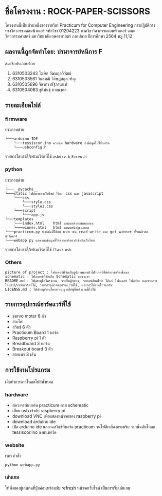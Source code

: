 

# ชื่อโครงงาน : ROCK-PAPER-SCISSORS
โครงงานนี้เป็นส่วนหนึ่งของรายวิชา Practicum for Computer Engineering การปฏิบัติการทางวิศวกรรมคอมพิวเตอร์ รหัสวิชา 01204223 ภาควิชาวิศวกรรมคอมพิวเตอร์ คณะวิศวกรรมศาสตร์ มหาวิทยาลัยเกษตรศาสตร์ ภาคปลาย ปีการศึกษา 2564 หมู่ 11,12

## ผลงานนี้ถูกจัดทำโดย: ปรมาจารย์หนีการ F
สมาชิกประกอบด้วย
1. 6310503243 โฆษิต วัฒนกุลวิวัฒน์
2. 6310503561 วิมลมณี วิศิษฎ์สกุลเจริญ
3. 6310505696 จิดาภา ณัฐภานนท์
4. 6310504063 ชุติพันธุ์ บาลมงคล

## รายละเอียดไฟล์
### firmware
ประกอบด้วย
```
└───arduino-IDE 
    └───tessiscor.ino ควบคุม hardware ส่งข้อมูลไปให้บอร์ด
    └───usbconfig.h 
```
รายการไลบราลี่/เฟรมเวิร์คที่ใช้ 
`usbdrv.h` `Servo.h`

### python
ประกอบด้วย
```
└───__pycache__
└───static ไฟล์ตกแต่งเว็บไซต์ ได้แก่ css และ javascript
    └───css
        └───style.css
        └───style1.css
    └───script
        └───app.js
└───templates
    └───index.html    html แสดงหน้าสะสมคะแนน
    └───winner.html   html แสดงหน้าผู้ชนะเกม
└───practicum.py ฟังก์ชันที่ใช้กับ usb เช่น read write และ get_winner ที่รับค่าจากฮาร์ดแวร์
└───webapp.py แสดงผลข้อมูลที่ได้จากฮาร์ดแวร์เข้ากับเว็บไซต์
```
รายการไลบราลี่/เฟรมเวิร์คที่ใช้ 
`flask` `usb`

### Others  
```
picture of project : โฟลเดอร์ที่จัดเก็บรูปภาพของตัวโปรเจคที่ได้ทำการสร้างขึ้นมา
schematic : โฟลเดอร์ที่จัดเก็บ Schematic ของวงจร
README.md : ไฟล์ระบุชื่อโครงงาน, รายชื่อผู้จัดทำ, รายละเอียดไฟล์ ได้แก่ โฟลเดอร์ ไฟล์ย่อย และรายการไลบรารี/เฟรมเวิร์คที่ใช้, รายการอุปกรณ์ฮาร์ดแวร์ที่ใช้, และการใช้งานโปรแกรม
LICENSE.md : ไฟล์ระบุเงื่อนไขการอนุญาตให้ผู้อื่นนำงานนี้ไปใช้
```

## รายการอุปกรณ์ฮาร์ดแวร์ที่ใช้
- servo moter 6 ตัว
- สายไฟ 
- สวิตซ์  6 ตัว
- Practicum Board 1 บอร์ด
- Raspberry pi 1 ตัว
- Breadboard 3 บอร์ด
- Breakout board 3 ตัว
- สายแพร 3 เส้น

## การใช้งานโปรแกรม
เมื่อทำการดาวโหลดไฟล์ทั้งหมด
### hardware
- ต่อวงจรกับบอร์ด practicum ตาม schematic 
- เสียบ usb เข้ากับ raspberry pi
- download VNC เพื่อแสดงหน้าจอของ raspberry pi
- download arduino ide
- เปิด arduino ide และกดสวิชซ์ที่บอร์ด practicum จนไฟสีเหลืองกระพริบ จากนั้นอัพโหลด tessiscor.ino ลงบนบอร์ด
### website
run คำสั่ง
```
python webapp.py
```
### เล่นเกม
ให้ทั้งสองผู้เล่นกดที่ปุ่มค้อนพร้อมกับ refresh หน้าจอเว็บไซต์ เป็นการเริ่มเล่นเกม
